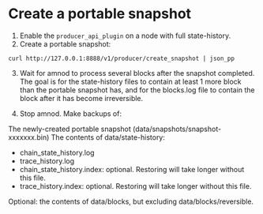 # Create a portable snapshot

1. Enable the `producer_api_plugin` on a node with full state-history.
2. Create a portable snapshot:
```
curl http://127.0.0.1:8888/v1/producer/create_snapshot | json_pp
```

3. Wait for amnod to process several blocks after the snapshot completed. The goal is for the state-history files to contain at least 1 more block than the portable snapshot has, and for the blocks.log file to contain the block after it has become irreversible.

4. Stop amnod.
Make backups of:

The newly-created portable snapshot (data/snapshots/snapshot-xxxxxxx.bin)
The contents of data/state-history:

- chain_state_history.log
- trace_history.log
- chain_state_history.index: optional. Restoring will take longer without this file.
- trace_history.index: optional. Restoring will take longer without this file.

Optional: the contents of data/blocks, but excluding data/blocks/reversible.
